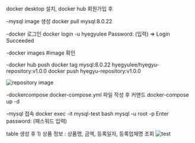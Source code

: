 

docker desktop 설치, docker hub 회원가입 후

-mysql image 생성
docker pull mysql:8.0.22 

-docker 로그인
docker login -u hyegyulee
Password: (입력)
=> Login Succeeded

-docker images #image 확인

-docker hub push
docker tag mysql:8.0.22 hyegyulee/hyegyu-repository:v1.0.0
docker push hyegyu-repository:v1.0.0

![repository image](https://user-images.githubusercontent.com/65995264/204120147-7d8b5f5b-8a9b-4d2c-b180-7f129c4592ce.png)

-dockercompose
docker-compose.yml 파일 작성 후 커맨드
docker-compose up -d

-mysql 접속
docker exec -it mysql-test bash
mysql -u root -p 
Enter password: (패스워드 입력)

table 생성 후 1) 상품 정보 : 상품명, 금액, 등록일자, 등록업체명 조회
![test](https://user-images.githubusercontent.com/65995264/204120437-653f18f5-223f-4330-9852-8fcf0df57753.png)





